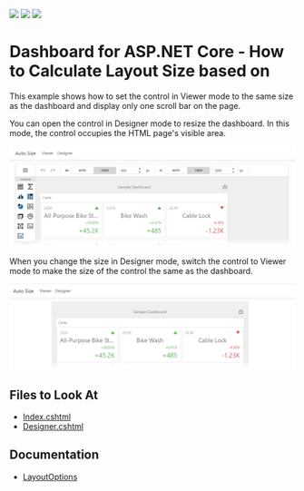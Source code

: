 <!-- default badges list -->
![](https://img.shields.io/endpoint?url=https://codecentral.devexpress.com/api/v1/VersionRange/421083901/21.2.2%2B)
[![](https://img.shields.io/badge/Open_in_DevExpress_Support_Center-FF7200?style=flat-square&logo=DevExpress&logoColor=white)](https://supportcenter.devexpress.com/ticket/details/T1039232)
[![](https://img.shields.io/badge/📖_How_to_use_DevExpress_Examples-e9f6fc?style=flat-square)](https://docs.devexpress.com/GeneralInformation/403183)
<!-- default badges end -->
# Dashboard for ASP.NET Core - How to Calculate Layout Size based on 

This example shows how to set the control in Viewer mode to the same size as the dashboard and display only one scroll bar on the page. 

You can open the control in Designer mode to resize the dashboard. In this mode, the control occupies the HTML page's visible area.

![](img/designer.png)

When you change the size in Designer mode, switch the control to Viewer mode to make the size of the control the same as the dashboard.

![](img/viewer.png)

<!-- default file list -->
## Files to Look At

- [Index.cshtml](./CS/AspNetCoreDashboardControlAutoSize/Index.cshtml)
- [Designer.cshtml](./CS/AspNetCoreDashboardControlAutoSize/Designer.cshtml)
<!-- default file list end --> 

## Documentation

- [LayoutOptions](https://docs.devexpress.com/Dashboard/js-DevExpress.Dashboard.Model.LayoutOptions?v=21.2)